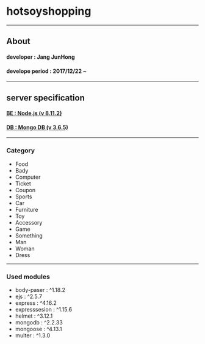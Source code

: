 hotsoyshopping
==============
---

## About
#### developer : Jang JunHong
#### develope period : 2017/12/22 ~
---

## server specification
#### [BE : Node.js  (v 8.11.2)](https://nodejs.org/dist/v8.11.2/node-v8.11.2-x64.msi)
#### [DB : Mongo DB (v 3.6.5)](http://downloads.mongodb.org/win32/mongodb-win32-x86_64-2008plus-ssl-3.6.5-signed.msi?_ga=2.244596613.1435300983.1527570277-1218897013.1527570277)
---

### Category
* Food
* Bady
* Computer
* Ticket
* Coupon
* Sports
* Car
* Furniture
* Toy
* Accessory
* Game
* Something
* Man
* Woman
* Dress
---

### Used modules
* body-paser : ^1.18.2
* ejs : ^2.5.7
* express : ^4.16.2
* expresssesion : ^1.15.6
* helmet : ^3.12.1
* mongodb : ^2.2.33
* mongoose : ^4.13.1
* multer : ^1.3.0